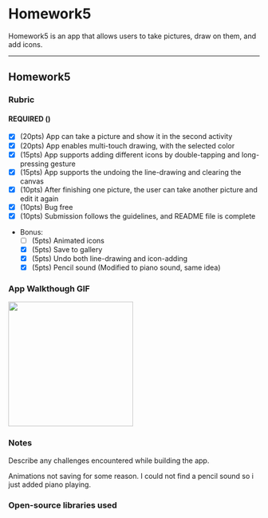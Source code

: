 # Homework5
Homework5 is an app that allows users to take pictures, draw on them, and add icons.

---

## Homework5

### Rubric

#### REQUIRED ()
- [x] (20pts) App can take a picture and show it in the second activity
- [x] (20pts) App enables multi-touch drawing, with the selected color
- [x] (15pts) App supports adding different icons by double-tapping and long-pressing gesture 
- [x] (15pts) App supports the undoing the line-drawing and clearing the canvas 
- [x] (10pts) After finishing one picture, the user can take another picture and edit it again 
- [x] (10pts) Bug free 
- [x] (10pts) Submission follows the guidelines, and README file is complete 

- Bonus:
   - [ ] (5pts) Animated icons
   - [x] (5pts) Save to gallery
   - [x] (5pts) Undo both line-drawing and icon-adding
   - [x] (5pts) Pencil sound (Modified to piano sound, same idea)

### App Walkthough GIF

<img src="https://imgur.com/qmNUKbh" width=250><br>

### Notes
Describe any challenges encountered while building the app.

Animations not saving for some reason. I could not find a pencil sound so i just added piano playing.

### Open-source libraries used


